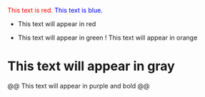 <span style="color: red;">This text is red.</span>
<font color="blue">This text is blue.</font>

- This text will appear in red
+ This text will appear in green
! This text will appear in orange
# This text will appear in gray
@@ This text will appear in purple and bold @@
